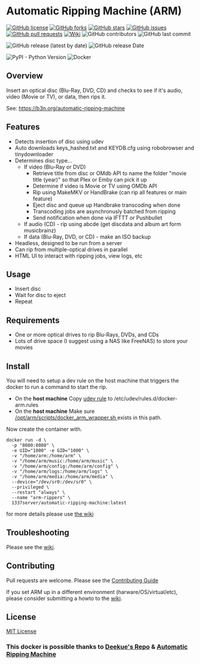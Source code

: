 # Automatic Ripping Machine (ARM)
[![GitHub license](https://img.shields.io/github/license/1337-server/automatic-ripping-machine?style=plastic)](https://github.com/1337-server/automatic-ripping-machine/blob/v2.3_dev/LICENSE)
[![GitHub forks](https://img.shields.io/github/forks/1337-server/automatic-ripping-machine?style=plastic)](https://github.com/1337-server/automatic-ripping-machine/network)
[![GitHub stars](https://img.shields.io/github/stars/1337-server/automatic-ripping-machine?style=plastic)](https://github.com/1337-server/automatic-ripping-machine/stargazers)
[![GitHub issues](https://img.shields.io/github/issues/1337-server/automatic-ripping-machine?style=plastic)](https://github.com/1337-server/automatic-ripping-machine/issues)
[![GitHub pull requests](https://img.shields.io/github/issues-pr/1337-server/automatic-ripping-machine?style=plastic)](https://github.com/1337-server/automatic-ripping-machine/pulls)
[![Wiki](https://img.shields.io/badge/Wiki-Get%20Help-brightgreen?style=plastic)](https://github.com/1337-server/automatic-ripping-machine/wiki)
![GitHub contributors](https://img.shields.io/github/contributors/1337-server/automatic-ripping-machine?style=plastic)
![GitHub last commit](https://img.shields.io/github/last-commit/1337-server/automatic-ripping-machine?&style=plastic)

![GitHub release (latest by date)](https://img.shields.io/github/v/release/1337-server/automatic-ripping-machine?label=Latest%20Stable%20Version&style=plastic) ![GitHub release Date](https://img.shields.io/github/release-date/1337-server/automatic-ripping-machine?label=Latest%20Stable%20Released&style=plastic) 


![PyPI - Python Version](https://img.shields.io/pypi/pyversions/django?style=plastic)
![Docker](https://img.shields.io/docker/pulls/1337server/automatic-ripping-machine.svg)


## Overview

Insert an optical disc (Blu-Ray, DVD, CD) and checks to see if it's audio, video (Movie or TV), or data, then rips it.

See: https://b3n.org/automatic-ripping-machine


## Features

- Detects insertion of disc using udev
- Auto downloads keys_hashed.txt and KEYDB.cfg using robobrowser and tinydownloader
- Determines disc type...
  - If video (Blu-Ray or DVD)
    - Retrieve title from disc or OMdb API to name the folder "movie title (year)" so that Plex or Emby can pick it up
    - Determine if video is Movie or TV using OMDb API
    - Rip using MakeMKV or HandBrake (can rip all features or main feature)
    - Eject disc and queue up Handbrake transcoding when done
    - Transcoding jobs are asynchronusly batched from ripping
    - Send notification when done via IFTTT or Pushbullet
  - If audio (CD) - rip using abcde (get discdata and album art form musicbrainz)
  - If data (Blu-Ray, DVD, or CD) - make an ISO backup
- Headless, designed to be run from a server
- Can rip from multiple-optical drives in parallel
- HTML UI to interact with ripping jobs, view logs, etc



## Usage

- Insert disc
- Wait for disc to eject
- Repeat


## Requirements

- One or more optical drives to rip Blu-Rays, DVDs, and CDs
- Lots of drive space (I suggest using a NAS like FreeNAS) to store your movies


## Install
You will need to setup a dev rule on the host machine that triggers the docker to run a command to start the rip.
 - On the **host machine** Copy [udev rule](https://github.com/1337-server/automatic-ripping-machine/blob/docker/setup/docker-arm.rules) to /etc/udev/rules.d/docker-arm.rules
 - On the **host machine**  Make sure [/opt/arm/scripts/docker_arm_wrapper.sh ](https://github.com/1337-server/automatic-ripping-machine/blob/docker/scripts/docker_arm_wrapper.sh) exists in this path.

Now create the container with.
 ```
docker run -d \
   -p "8080:8080" \
   -e UID="1000" -e GID="1000" \
   -v "/home/arm:/home/arm" \
   -v "/home/arm/music:/home/arm/music" \
   -v "/home/arm/config:/home/arm/config" \
   -v "/home/arm/logs:/home/arm/logs" \
   -v "/home/arm/media:/home/arm/media" \
   --device="/dev/sr0:/dev/sr0" \
   --privileged \
   --restart "always" \
   --name "arm-rippers" \
   1337server/automatic-ripping-machine:latest
```

for more details please use [the wiki](https://github.com/1337-server/automatic-ripping-machine/wiki/docker)
 
## Troubleshooting
 Please see the [wiki](https://github.com/1337-server/automatic-ripping-machine/wiki/).

## Contributing

Pull requests are welcome.  Please see the [Contributing Guide](https://github.com/1337-server/automatic-ripping-machine/wiki/Contributing-Guide)

If you set ARM up in a different environment (harware/OS/virtual/etc), please consider submitting a howto to the [wiki](https://github.com/1337-server/automatic-ripping-machine/wiki/).

## License

[MIT License](LICENSE)


### This docker is possible thanks to [Deekue's Repo](https://github.com/deekue/automatic-ripping-machine/tree/docker) & [Automatic Ripping Machine](https://github.com/automatic-ripping-machine/automatic-ripping-machine)
